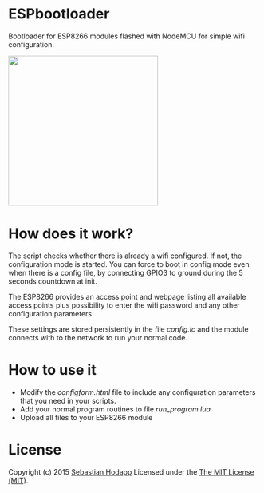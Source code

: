 # ESPbootloader
Bootloader for ESP8266 modules flashed with NodeMCU for simple wifi configuration.

<img width='300' src='http://www.sebastian-hodapp.de/wp-content/uploads/images/espbootloader-comfortable-wifi-configuration/github_espbootloader.jpg'>

# How does it work?
The script checks whether there is already a wifi configured. If not, the configuration mode is started. You can force to boot in config mode even when there is a config file, by connecting GPIO3 to ground during the 5 seconds countdown at init.

The ESP8266 provides an access point and webpage listing all available access points plus possibility to enter the wifi password and any other configuration parameters.

These settings are stored persistently in the file *config.lc* and the module connects with to the network to run your normal code.

# How to use it
* Modify the *configform.html* file to include any configuration parameters that you need in your scripts.
* Add your normal program routines to file *run_program.lua*
* Upload all files to your ESP8266 module

# License
Copyright (c) 2015 [Sebastian Hodapp](http://www.sebastian-hodapp.de) Licensed under the [The MIT License (MIT)](http://opensource.org/licenses/MIT).
